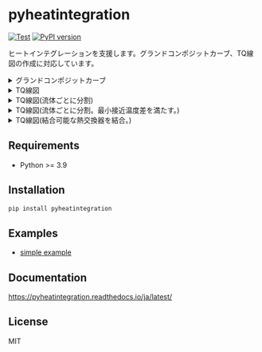 # pyheatintegration

[![Test](https://github.com/tarao1006/pyheatintegration/actions/workflows/test.yml/badge.svg)](https://github.com/tarao1006/pyheatintegration/actions/workflows/test.yml)
[![PyPI version](https://badge.fury.io/py/pyheatintegration.svg)](https://badge.fury.io/py/pyheatintegration)

ヒートインテグレーションを支援します。グランドコンポジットカーブ、TQ線図の作成に対応しています。

<details>
  <summary>グランドコンポジットカーブ</summary>
  <img src="https://raw.githubusercontent.com/tarao1006/pyheatintegration/develop/examples/simple/grand_composite_curve.png" width="400">
</details>

<details>
  <summary>TQ線図</summary>
  <img src="https://raw.githubusercontent.com/tarao1006/pyheatintegration/develop/examples/simple/tq_diagram.png" width="400">
</details>

<details>
  <summary>TQ線図(流体ごとに分割)</summary>
  <img src="https://raw.githubusercontent.com/tarao1006/pyheatintegration/develop/examples/simple/tq_diagram_separeted.png" width="400">
</details>

<details>
  <summary>TQ線図(流体ごとに分割。最小接近温度差を満たす。)</summary>
  <img src="https://raw.githubusercontent.com/tarao1006/pyheatintegration/develop/examples/simple/tq_diagram_splitted.png" width="400">
</details>

<details>
  <summary>TQ線図(結合可能な熱交換器を結合。)</summary>
  <img src="https://raw.githubusercontent.com/tarao1006/pyheatintegration/develop/examples/simple/tq_diagram_merged.png" width="400">
</details>

## Requirements

- Python >= 3.9

## Installation

``` sh
pip install pyheatintegration
```

## Examples

- [simple example](https://github.com/tarao1006/pyheatintegration/tree/main/examples/simple)

## Documentation

https://pyheatintegration.readthedocs.io/ja/latest/

## License

MIT
